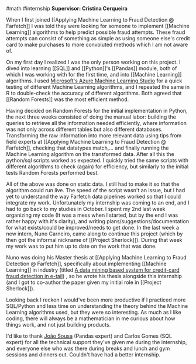 #math #internship 
**Supervisor: Cristina Cerqueira**

When I first joined [[Applying Machine Learning to Fraud Detection @ Farfetch]] I was told they were looking for someone to implement [[Machine Learning]] algorithms to help predict possible fraud attempts. These fraud attempts can consist of something as simple as using someone else's credit card to make purchases to more convoluted methods which I am not aware of.

On my first day I realized I was the only person working on this project. I dived into learning [[SQL]] and [[Python]]'s [[Pandas]] module, both of which I was working with for the first time, and into [[Machine Learning]] algorithms. I used [Microsoft's Azure Machine Learning Studio](https://studio.azureml.net/) for a quick testing of different Machine Learning algorithms, and I repeated the same in R to double-check the accuracy of different algorithms. Both agreed that [[Random Forests]] was the most efficient method.

Having decided on Random Forests for the initial implementation in Python, the next three weeks consisted of doing the manual labor: building the queries to retrieve all the information needed efficiently, where information was not only across different tables but also different databases. Transforming the raw information into more relevant data using tips from field experts at [[Applying Machine Learning to Fraud Detection @ Farfetch]], checking that datatypes match,... and finally running the Machine Learning algorithm on the transformed data. After all this the python/sql scripts worked as expected. I quickly tried the same scripts with different algorithms to check (again) for efficiency, but similarly to the initial tests Random Forests performed best.

All of the above was done on static data. I still had to make it so that the algorithm could run live. The speed of the script wasn't an issue, but I had yet to understand the way Farfetch data pipelines worked so that I could integrate my work. Unfortunately my internship was coming to an end, and I had to go back to my studies in October. I spent my 2nd last week organizing my code (It was a mess when I started, but by the end I was rather happy with it's clarity), and writing plans/suggestions/documentation for what exists/could be improved/needs to get done. In the last week a new intern, Nuno Carneiro, came along to continue this project (which by then got the informal nickname of [[Project Sherlock]]). During that week my work was to put him up to date on the work that was done.

Nuno was doing his Master thesis at [[Applying Machine Learning to Fraud Detection @ Farfetch]], specifically about implementing [[Machine Learning]] in industry (titled [A data mining based system for credit-card fraud detection in e-tail](https://www.sciencedirect.com/science/article/abs/pii/S0167923617300027)) , so he wrote his thesis alongside this internship (and I got to co-author the paper given my initial role in [[Project Sherlock]]).

Looking back I reckon I would've been more productive if I practiced more SQL/Python and less time on understanding the theory behind the Machine Learning algorithms used, but they were so interesting. As much as I like coding, there will always be a mathematician in me curious about how things work, and not just building products.

I'd like to thank [João Sousa](https://www.linkedin.com/in/jgsousa) (Pandas expert) and Carlos Gomes (SQL expert) for all the technical support they've given me during the internship, and everyone else who was there during breaks and lunch and gym sessions and dinners out. Couldn't have had a better internship.